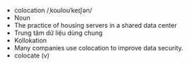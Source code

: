 - colocation	/ˌkoʊloʊˈkeɪʃən/	
- Noun	
- The practice of housing servers in a shared data center	
- Trung tâm dữ liệu dùng chung	
- Kollokation	
- Many companies use colocation to improve data security.	
- colocate (v)